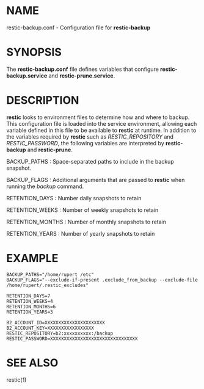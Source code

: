NAME
====

restic-backup.conf - Configuration file for **restic-backup**

SYNOPSIS
========

The **restic-backup.conf** file defines variables that configure **restic-backup.service** and **restic-prune.service**.

DESCRIPTION
===========

**restic** looks to environment files to determine how and where to backup. This configuration file is loaded into the service environment, allowing each variable defined in this file to be available to **restic** at runtime. In addition to the variables required by **restic** such as *RESTIC_REPOSITORY* and *RESTIC_PASSWORD*, the following variables are interpreted by **restic-backup** and **restic-prune**.

BACKUP_PATHS
: Space-separated paths to include in the backup snapshot.

BACKUP_FLAGS
: Additional arguments that are passed to **restic** when running the *backup* command.

RETENTION_DAYS
: Number daily snapshots to retain

RETENTION_WEEKS
: Number of weekly snapshots to retain

RETENTION_MONTHS
: Number of monthly snapshots to retain

RETENTION_YEARS
: Number of yearly snapshots to retain

EXAMPLE
=======

```
BACKUP_PATHS="/home/rupert /etc"
BACKUP_FLAGS="--exclude-if-present .exclude_from_backup --exclude-file /home/rupert/.restic_excludes"

RETENTION_DAYS=7
RETENTION_WEEKS=4
RETENTION_MONTHS=6
RETENTION_YEARS=3

B2_ACCOUNT_ID=XXXXXXXXXXXXXXXXXXXXXX
B2_ACCOUNT_KEY=XXXXXXXXXXXXXXXXX
RESTIC_REPOSITORY=b2:xxxxxxxxxx:/backup
RESTIC_PASSWORD=XXXXXXXXXXXXXXXXXXXXXXXXXXXXXXXX
```

SEE ALSO
========

restic(1)